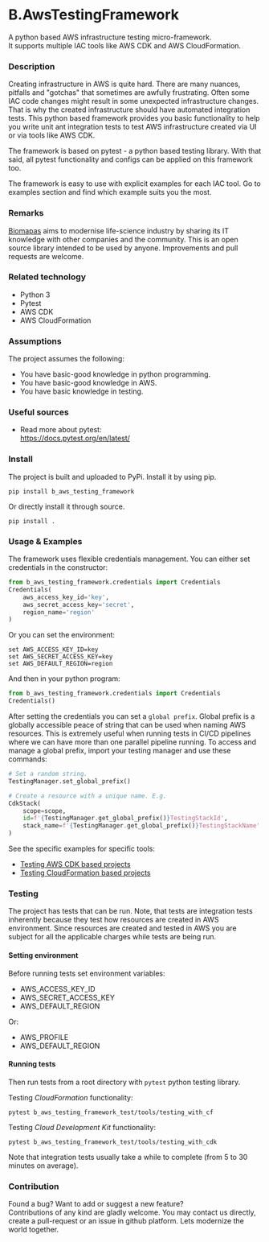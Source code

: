 # B.AwsTestingFramework

A python based AWS infrastructure testing micro-framework.<br>
It supports multiple IAC tools like AWS CDK and AWS CloudFormation.

### Description

Creating infrastructure in AWS is quite hard. There are many nuances,
pitfalls and "gotchas" that sometimes are awfully frustrating. Often some 
IAC code changes might result in some unexpected infrastructure changes.
That is why the created infrastructure should have automated integration tests. 
This python based framework provides you basic functionality to help you
write unit ant integration tests to test AWS infrastructure created
via UI or via tools like AWS CDK. 

The framework is based on pytest - a python based testing library. With that
said, all pytest functionality and configs can be applied on this framework too.

The framework is easy to use with explicit examples for each IAC tool. Go to
examples section and find which example suits you the most.

### Remarks

[Biomapas](https://biomapas.com) aims to modernise life-science 
industry by sharing its IT knowledge with other companies and 
the community. This is an open source library intended to be used 
by anyone. Improvements and pull requests are welcome.

### Related technology

- Python 3
- Pytest
- AWS CDK
- AWS CloudFormation

### Assumptions

The project assumes the following:

- You have basic-good knowledge in python programming.
- You have basic-good knowledge in AWS.
- You have basic knowledge in testing.

### Useful sources

- Read more about pytest:<br>
https://docs.pytest.org/en/latest/

### Install

The project is built and uploaded to PyPi. Install it by using pip.

```
pip install b_aws_testing_framework
```

Or directly install it through source.

```
pip install .
```

### Usage & Examples

The framework uses flexible credentials management. You can either
set credentials in the constructor:
```python
from b_aws_testing_framework.credentials import Credentials
Credentials(
    aws_access_key_id='key',
    aws_secret_access_key='secret',
    region_name='region'
)
```

Or you can set the environment:
```
set AWS_ACCESS_KEY_ID=key
set AWS_SECRET_ACCESS_KEY=key
set AWS_DEFAULT_REGION=region
```

And then in your python program:
```python
from b_aws_testing_framework.credentials import Credentials
Credentials()
```

After setting the credentials you can set a `global prefix`. Global prefix
is a globally accessible peace of string that can be used when naming AWS 
resources. This is extremely useful when running tests in CI/CD pipelines
where we can have more than one parallel pipeline running. To access and
manage a global prefix, import your testing manager and use these commands:
```python
# Set a random string.
TestingManager.set_global_prefix()

# Create a resource with a unique name. E.g.
CdkStack(
    scope=scope,
    id=f'{TestingManager.get_global_prefix()}TestingStackId',
    stack_name=f'{TestingManager.get_global_prefix()}TestingStackName'
)
```

See the specific examples for specific tools:

- [Testing AWS CDK based projects](https://github.com/Biomapas/B.AwsTestingFramework/blob/master/documentation/example-cdk.md)
- [Testing CloudFormation based projects](https://github.com/Biomapas/B.AwsTestingFramework/blob/master/documentation/example-cf.md)

### Testing

The project has tests that can be run. 
Note, that tests are integration tests inherently because they
test how resources are created in AWS environment. Since resources 
are created and tested in AWS you are subject for all the applicable
charges while tests are being run.

#### Setting environment

Before running tests set environment variables:
- AWS_ACCESS_KEY_ID
- AWS_SECRET_ACCESS_KEY
- AWS_DEFAULT_REGION

Or:
- AWS_PROFILE
- AWS_DEFAULT_REGION

#### Running tests

Then run tests from a root directory with `pytest` python testing library.

Testing *CloudFormation* functionality:
```
pytest b_aws_testing_framework_test/tools/testing_with_cf
```

Testing *Cloud Development Kit* functionality:
```
pytest b_aws_testing_framework_test/tools/testing_with_cdk
```

Note that integration tests usually take a while to complete (from 5 to 30
minutes on average).

### Contribution

Found a bug? Want to add or suggest a new feature?<br>
Contributions of any kind are gladly welcome. You may contact us 
directly, create a pull-request or an issue in github platform.
Lets modernize the world together.
